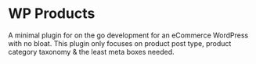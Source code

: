 # WP Products
A minimal plugin for on the go development for an eCommerce WordPress with no bloat. This plugin only focuses on product post type, product category taxonomy &amp; the least meta boxes needed.
